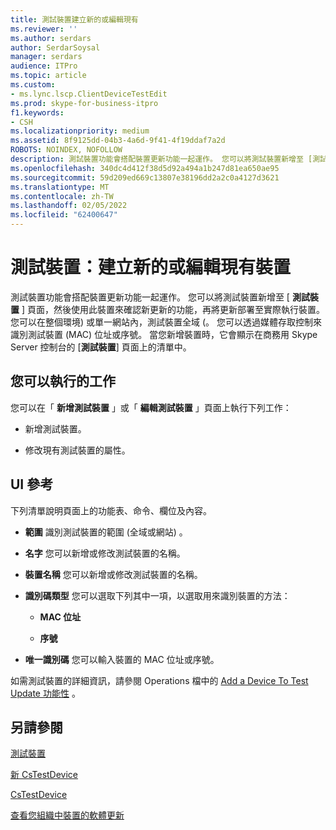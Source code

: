 ```yaml
---
title: 測試裝置建立新的或編輯現有
ms.reviewer: ''
ms.author: serdars
author: SerdarSoysal
manager: serdars
audience: ITPro
ms.topic: article
ms.custom:
- ms.lync.lscp.ClientDeviceTestEdit
ms.prod: skype-for-business-itpro
f1.keywords:
- CSH
ms.localizationpriority: medium
ms.assetid: 8f9125dd-04b3-4a6d-9f41-4f19ddaf7a2d
ROBOTS: NOINDEX, NOFOLLOW
description: 測試裝置功能會搭配裝置更新功能一起運作。 您可以將測試裝置新增至 [測試裝置] 頁面，然後使用此裝置來確認新更新的功能，再將更新部署至實際執行裝置。 您可以在整個環境) 或單一網站內，測試裝置全域 (。 您可以透過媒體存取控制來識別測試裝置 (MAC) 位址或序號。 當您新增裝置時，它會顯示在商務用 Skype Server 控制台的 [測試裝置] 頁面上的清單中。
ms.openlocfilehash: 340dc4d412f38d5d92a494a1b247d81ea650ae95
ms.sourcegitcommit: 59d209ed669c13807e38196dd2a2c0a4127d3621
ms.translationtype: MT
ms.contentlocale: zh-TW
ms.lasthandoff: 02/05/2022
ms.locfileid: "62400647"
---
```

# <a name="test-device-create-new-or-edit-existing"></a>測試裝置：建立新的或編輯現有裝置

測試裝置功能會搭配裝置更新功能一起運作。 您可以將測試裝置新增至 [ **測試裝置** ] 頁面，然後使用此裝置來確認新更新的功能，再將更新部署至實際執行裝置。 您可以在整個環境) 或單一網站內，測試裝置全域 (。 您可以透過媒體存取控制來識別測試裝置 (MAC) 位址或序號。 當您新增裝置時，它會顯示在商務用 Skype Server 控制台的 [**測試裝置**] 頁面上的清單中。

## <a name="tasks-you-can-perform"></a>您可以執行的工作

您可以在「 **新增測試裝置** 」或「 **編輯測試裝置** 」頁面上執行下列工作：

- 新增測試裝置。

- 修改現有測試裝置的屬性。

## <a name="ui-reference"></a>UI 參考

下列清單說明頁面上的功能表、命令、欄位及內容。

- **範圍** 識別測試裝置的範圍 (全域或網站) 。

- **名字** 您可以新增或修改測試裝置的名稱。

- **裝置名稱** 您可以新增或修改測試裝置的名稱。

- **識別碼類型** 您可以選取下列其中一項，以選取用來識別裝置的方法：

  - **MAC 位址**

  - **序號**

- **唯一識別碼** 您可以輸入裝置的 MAC 位址或序號。

如需測試裝置的詳細資訊，請參閱 Operations 檔中的 [Add a Device To Test Update 功能性](/previous-versions/office/lync-server-2013/lync-server-2013-create-a-device-to-test-update-functionality) 。
## <a name="see-also"></a>另請參閱

[測試裝置](ms.lync.lscp.ClientDeviceTestMain.md)

[新 CsTestDevice](/powershell/module/skype/new-cstestdevice?view=skype-ps)

[CsTestDevice](/powershell/module/skype/set-cstestdevice?view=skype-ps)

[查看您組織中裝置的軟體更新](/previous-versions/office/lync-server-2013/lync-server-2013-view-software-updates-for-devices-in-your-organization)